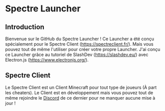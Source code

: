 # Spectre Launcher

## Introduction

Bienvenue sur le GitHub du Spectre Launcher ! Ce Launcher a été conçu spécialement pour le Spectre Client (https://spectreclient.fr/). Mais vous pouvez tout de même l'utiliser pour créer votre propre Launcher.
J'ai conçu ce Launcher grâce au tutoriel de SlashDev (https://slashdev.eu/) avec Electron.js (https://www.electronjs.org/).

## Spectre Client

Le Spectre Client est un Client Minecraft pour tout type de joueurs (À part les cheaters). Le Client est en développement mais vous pouvez tout de même rejoindre le [Discord](https://discord.gg/qHwGDUN) de ce dernier pour ne manquer aucune mise à jour !

